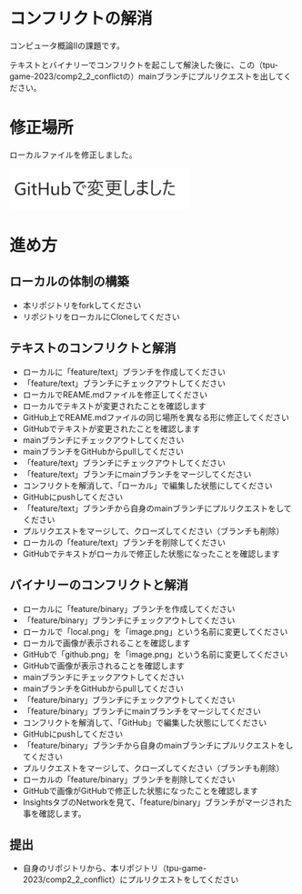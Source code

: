 # コンフリクトの解消
コンピュータ概論IIの課題です。

テキストとバイナリーでコンフリクトを起こして解決した後に、この（tpu-game-2023/comp2_2_conflictの）mainブランチにプルリクエストを出してください。

# 修正場所

ローカルファイルを修正しました。

![画像](image.png "リネームした結果")

# 進め方

## ローカルの体制の構築
* 本リポジトリをforkしてください
* リポジトリをローカルにCloneしてください

## テキストのコンフリクトと解消
* ローカルに「feature/text」ブランチを作成してください
* 「feature/text」ブランチにチェックアウトしてください
* ローカルでREAME.mdファイルを修正してください
* ローカルでテキストが変更されたことを確認します
* GitHub上でREAME.mdファイルの同じ場所を異なる形に修正してください
* GitHubでテキストが変更されたことを確認します
* mainブランチにチェックアウトしてください
* mainブランチをGitHubからpullしてください
* 「feature/text」ブランチにチェックアウトしてください
* 「feature/text」ブランチにmainブランチをマージしてください
* コンフリクトを解消して、「ローカル」で編集した状態にしてください
* GitHubにpushしてください
* 「feature/text」ブランチから自身のmainブランチにプルリクエストをしてください
* プルリクエストをマージして、クローズしてください（ブランチも削除）
* ローカルの「feature/text」ブランチを削除してください
* GitHubでテキストがローカルで修正した状態になったことを確認します

## バイナリーのコンフリクトと解消
* ローカルに「feature/binary」ブランチを作成してください
* 「feature/binary」ブランチにチェックアウトしてください
* ローカルで「local.png」を「image.png」という名前に変更してください
* ローカルで画像が表示されることを確認します
* GitHubで「github.png」を「image.png」という名前に変更してください
* GitHubで画像が表示されることを確認します
* mainブランチにチェックアウトしてください
* mainブランチをGitHubからpullしてください
* 「feature/binary」ブランチにチェックアウトしてください
* 「feature/binary」ブランチにmainブランチをマージしてください
* コンフリクトを解消して、「GitHub」で編集した状態にしてください
* GitHubにpushしてください
* 「feature/binary」ブランチから自身のmainブランチにプルリクエストをしてください
* プルリクエストをマージして、クローズしてください（ブランチも削除）
* ローカルの「feature/binary」ブランチを削除してください
* GitHubで画像がGitHubで修正した状態になったことを確認します
* InsightsタブのNetworkを見て、「feature/binary」ブランチがマージされた事を確認します。

## 提出

* 自身のリポジトリから、本リポジトリ（tpu-game-2023/comp2_2_conflict）にプルリクエストをしてください
